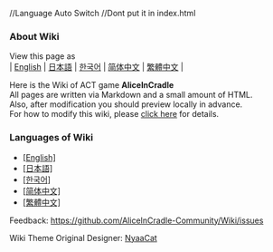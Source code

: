 //Language Auto Switch
//Dont put it in index.html
<script> 
  !function () {
    var lang = navigator.language||navigator.userLanguage;
    lang = lang.substr(0, 2);
    if(lang == 'zh-CN'){
      window.location.replace('https://wiki.aliceincradle.org/#/README_zh-hant')
    }else if(lang == 'zh-CHT'){
      window.location.replace('https://wiki.aliceincradle.org/#/README_zh-hant')
    }else if(lang == 'ja'){
      window.location.replace('https://wiki.aliceincradle.org/#/README_ja')
    }else if(lang == 'ko'){
      window.location.replace('https://wiki.aliceincradle.org/#/README_ko')
    }
  }()
</script>

### About Wiki

View this page as<br>
| [English](README) | [日本語](README_ja) | [한국어](README_ko) | [简体中文](README_zh-hans) | [繁體中文](README_zh-hant) |

Here is the Wiki of ACT game <b>AliceInCradle</b><br>
All pages are written via Markdown and a small amount of HTML.<br>
Also, after modification you should preview locally in advance.<br>
For how to modify this wiki, please [click here](contribution_v2/contribute_en) for details.

### Languages of Wiki

- [[English]](wiki/en/)
- [[日本語]](wiki/ja/)
- [[한국어]](wiki/ko/)
- [[简体中文]](wiki/zh-hans/)
- [[繁體中文]](wiki/zh-hant/)

Feedback: https://github.com/AliceInCradle-Community/Wiki/issues

Wiki Theme Original Designer: [NyaaCat](https://github.com/nyaacat)
